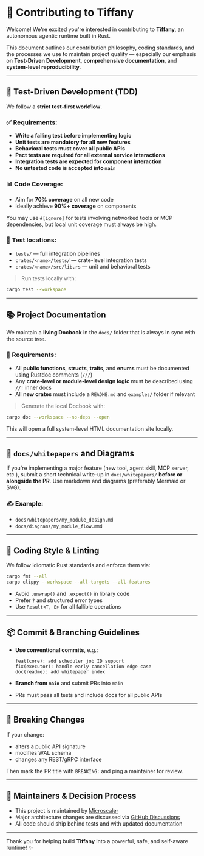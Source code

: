 
# 🤝 Contributing to Tiffany

Welcome! We're excited you're interested in contributing to **Tiffany**, an autonomous agentic runtime built in Rust.

This document outlines our contribution philosophy, coding standards, and the processes we use to maintain project quality — especially our emphasis on **Test-Driven Development**, **comprehensive documentation**, and **system-level reproducibility**.

---

## 🧪 Test-Driven Development (TDD)

We follow a **strict test-first workflow**.

### ✅ Requirements:
- **Write a failing test before implementing logic**
- **Unit tests are mandatory for all new features**
- **Behavioral tests must cover all public APIs**
- **Pact tests are required for all external service interactions**
- **Integration tests are expected for component interaction**
- **No untested code is accepted into `main`**

### 📊 Code Coverage:
- Aim for **70% coverage** on all new code
- Ideally achieve **90%+ coverage** on components

You may use `#[ignore]` for tests involving networked tools or MCP dependencies, but local unit coverage must always be high.

### 📂 Test locations:
- `tests/` — full integration pipelines
- `crates/<name>/tests/` — crate-level integration tests
- `crates/<name>/src/lib.rs` — unit and behavioral tests

> Run tests locally with:
```bash
cargo test --workspace
````

---

## 📚 Project Documentation

We maintain a **living Docbook** in the `docs/` folder that is always in sync with the source tree.

### 📖 Requirements:

* All **public functions**, **structs**, **traits**, and **enums** must be documented using Rustdoc comments (`///`)
* Any **crate-level or module-level design logic** must be described using `//!` inner docs
* All **new crates** must include a `README.md` and `examples/` folder if relevant

> Generate the local Docbook with:

```bash
cargo doc --workspace --no-deps --open
```

This will open a full system-level HTML documentation site locally.

---

## 📘 `docs/whitepapers` and Diagrams

If you're implementing a major feature (new tool, agent skill, MCP server, etc.), submit a short technical write-up in `docs/whitepapers/` **before or alongside the PR**. Use markdown and diagrams (preferably Mermaid or SVG).

### ✍ Example:

* `docs/whitepapers/my_module_design.md`
* `docs/diagrams/my_module_flow.mmd`

---

## 🧱 Coding Style & Linting

We follow idiomatic Rust standards and enforce them via:

```bash
cargo fmt --all
cargo clippy --workspace --all-targets --all-features
```

* Avoid `.unwrap()` and `.expect()` in library code
* Prefer `?` and structured error types
* Use `Result<T, E>` for all fallible operations

---

## 📦 Commit & Branching Guidelines

* **Use conventional commits**, e.g.:

  ```
  feat(core): add scheduler job ID support
  fix(executor): handle early cancellation edge case
  doc(readme): add whitepaper index
  ```
* **Branch from `main`** and submit PRs into `main`
* PRs must pass all tests and include docs for all public APIs

---

## 🚨 Breaking Changes

If your change:

* alters a public API signature
* modifies WAL schema
* changes any REST/gRPC interface

Then mark the PR title with `BREAKING:` and ping a maintainer for review.

---

## 🧙 Maintainers & Decision Process

* This project is maintained by [Microscaler](https://github.com/microscaler)
* Major architecture changes are discussed via [GitHub Discussions](https://github.com/microscaler/tinkerbell/discussions)
* All code should ship behind tests and with updated documentation

---

Thank you for helping build **Tiffany** into a powerful, safe, and self-aware runtime! ✨

